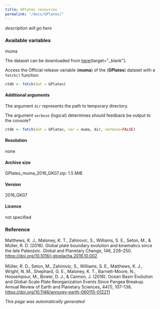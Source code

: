 ```yaml
---
title: GPlates resources
permalink: "/docs/GPlates/"
---
```


*description will go here*

### Available variables 

muma

The dataset can be downloaded from [here](http://www.earthbyte.org/gplates-2-1-software-and-data-sets/){target="_blank"}.

Access the Official release variable (**muma**) of the (**GPlates**) dataset with a `fetch()` function:
	


```r
ctdb <- fetch(dat = GPlates)
```

#### Additional arguments

The argument `dir` represents the path to temporary directory. 

The argument `verbose` (logical) determines should feedback be output to the console?
	


```r
ctdb <- fetch(dat = GPlates, var = muma, dir, verbose=FALSE)
```

#### Resolution 

none

#### Archive size

GPlates_muma_2016_GK07.zip: 1.5 MiB

#### Version

2016_GK07

#### Licence

not specified

### Reference
Matthews, K. J., Maloney, K. T., Zahirovic, S., Williams, S. E., Seton, M., & Müller, R. D. (2016). Global plate boundary evolution and kinematics since the late Paleozoic. Global and Planetary Change, 146, 226–250. https://doi.org/10.1016/j.gloplacha.2016.10.002 <br><br> Müller, R. D., Seton, M., Zahirovic, S., Williams, S. E., Matthews, K. J., Wright, N. M., Shephard, G. E., Maloney, K. T., Barnett-Moore, N., Hosseinpour, M., Bower, D. J., & Cannon, J. (2016). Ocean Basin Evolution and Global-Scale Plate Reorganization Events Since Pangea Breakup. Annual Review of Earth and Planetary Sciences, 44(1), 107–138. https://doi.org/10.1146/annurev-earth-060115-012211


*This page was automatically generated*
